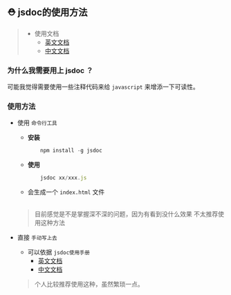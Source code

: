 ## ⛑ jsdoc的使用方法

> - 使用文档
>   + [英文文档](http://usejsdoc.org/about-getting-started.html#getting-started)
>   + [中文文档](http://www.css88.com/doc/jsdoc/index.html)

### 为什么我需要用上 jsdoc ？

可能我觉得需要使用一些注释代码来给 `javascript` 来增添一下可读性。

### 使用方法

- 使用 `命令行工具`
    + **安装**
        ```js
            npm install -g jsdoc
        ```
    + **使用**
        ```js
            jsdoc xx/xxx.js
        ```
    + 会生成一个 `index.html` 文件
    
    <br>

    > 目前感觉是不是掌握深不深的问题，因为有看到没什么效果
    > 不太推荐使用这种方法

- 直接 ` 手动写上去 `
    + 可以依据 ` jsdoc使用手册 `
        + [英文文档](http://usejsdoc.org/about-getting-started.html#getting-started)
        + [中文文档](http://www.css88.com/doc/jsdoc/index.html)
    
    > 个人比较推荐使用这种，虽然繁琐一点。